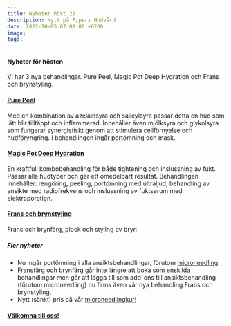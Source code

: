 ```yaml
---
title: Nyheter höst 22
description: Nytt på Pipers Hudvård
date: 2022-10-05 07:00:00 +0200
image:
tags:
---
```

#### Nyheter för hösten

Vi har 3 nya behandlingar. Pure Peel, Magic Pot Deep Hydration och Frans och brynstyling.

#### [Pure Peel](/behandlingar/pure-peel/)

Med en kombination av azelainsyra och salicylsyra passar detta en hud som lätt blir tilltäppt och inflammerad. Inneh&aring;ller även mjölksyra och glykolsyra som fungerar synergistiskt genom att stimulera cellförnyelse och hudföryngring. I behandlingen ing&aring;r portömning och mask.

#### [Magic Pot Deep Hydration](/ansiktsbehandlingar-magic-pot/)

En kraftfull kombobehandling för b&aring;de tightening och inslussning av fukt. Passar alla hudtyper och ger ett omedelbart resultat. Behandlingen inneh&aring;ller: rengöring, peeling, portömning med ultraljud, behandling av ansikte med radiofrekvens och inslussning av fuktserum med elektroporation.

#### [Frans och brynstyling](/frans-bryn/)

Frans och brynfärg, plock och styling av bryn

##### Fler nyheter

* Nu ing&aring;r portömning i alla ansiktsbehandlingar, förutom [microneedling](/microneedling/).
* Fransfärg och brynfärg g&aring;r inte längre att boka som enskilda behandlingar men g&aring;r att lägga till som add-ons till ansiktsbehandling (förutom microneedling) nu finns även v&aring;r nya behandling Frans och brynstyling.
* Nytt (sänkt) pris p&aring; v&aring;r [microneedlingkur\!](/microneedling/)

#### [Välkomna till oss\!](/bokning/)